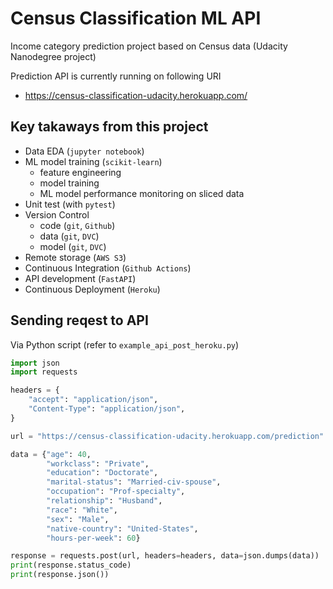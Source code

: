 # Census Classification ML API

Income category prediction project based on Census data (Udacity Nanodegree project)

Prediction API is currently running on following URI
- https://census-classification-udacity.herokuapp.com/

## Key takaways from this project

- Data EDA (`jupyter notebook`)
- ML model training (`scikit-learn`)
  - feature engineering
  - model training
  - ML model performance monitoring on sliced data
- Unit test (with `pytest`)
- Version Control
  - code (`git`, `Github`)
  - data (`git`, `DVC`)
  - model (`git`, `DVC`)
- Remote storage (`AWS S3`)
- Continuous Integration (`Github Actions`)
- API development (`FastAPI`)
- Continuous Deployment (`Heroku`)


## Sending reqest to API

Via Python script (refer to `example_api_post_heroku.py`)

```python
import json
import requests

headers = {
    "accept": "application/json",
    "Content-Type": "application/json",
}

url = "https://census-classification-udacity.herokuapp.com/prediction"

data = {"age": 40,
        "workclass": "Private",
        "education": "Doctorate",
        "marital-status": "Married-civ-spouse",
        "occupation": "Prof-specialty",
        "relationship": "Husband",
        "race": "White",
        "sex": "Male",
        "native-country": "United-States",
        "hours-per-week": 60}

response = requests.post(url, headers=headers, data=json.dumps(data))
print(response.status_code)
print(response.json())
```